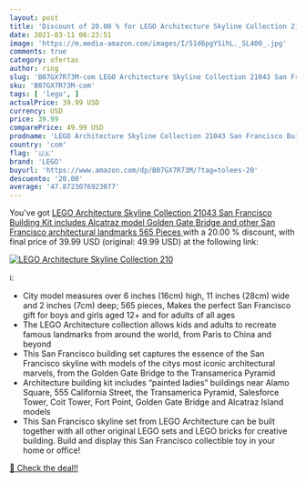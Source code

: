 ```yaml
---
layout: post
title: 'Discount of 20.00 % for LEGO Architecture Skyline Collection 210'
date: 2021-03-11 06:23:51
image: 'https://m.media-amazon.com/images/I/51d6pgYSihL._SL400_.jpg'
comments: true
category: ofertas
author: ring
slug: 'B07GX7R73M-com LEGO Architecture Skyline Collection 21043 San Francisco...'
sku: 'B07GX7R73M-com'
tags: [ 'lego', ]
actualPrice: 39.99 USD
currency: USD
price: 39.99
comparePrice: 49.99 USD
prodname: 'LEGO Architecture Skyline Collection 21043 San Francisco Building Kit includes Alcatraz model  Golden Gate Bridge and other San Francisco architectural landmarks  565 Pieces '
country: 'com'
flag: '🇺🇸'
brand: 'LEGO'
buyurl: 'https://www.amazon.com/dp/B07GX7R73M/?tag=tolees-20'
descuento: '20.00'
average: '47.8723076923077'
---
```


You've got [LEGO Architecture Skyline Collection 21043 San Francisco Building Kit includes Alcatraz model  Golden Gate Bridge and other San Francisco architectural landmarks  565 Pieces ](https://www.amazon.com/dp/B07GX7R73M/?tag=tolees-20) with a  20.00 % discount, with final price of 39.99 USD (original: 49.99 USD) at the following link:

[![LEGO Architecture Skyline Collection 210](https://m.media-amazon.com/images/I/51d6pgYSihL._SL400_.jpg)](https://www.amazon.com/dp/B07GX7R73M/?tag=tolees-20)

ℹ️:

- City model measures over 6 inches (16cm) high, 11 inches (28cm) wide and 2 inches (7cm) deep; 565 pieces, Makes the perfect San Francisco gift for boys and girls aged 12+ and for adults of all ages
- The LEGO Architecture collection allows kids and adults to recreate famous landmarks from around the world, from Paris to China and beyond
- This San Francisco building set captures the essence of the San Francisco skyline with models of the citys most iconic architectural marvels, from the Golden Gate Bridge to the Transamerica Pyramid
- Architecture building kit includes “painted ladies” buildings near Alamo Square, 555 California Street, the Transamerica Pyramid, Salesforce Tower, Coit Tower, Fort Point, Golden Gate Bridge and Alcatraz Island models
- This San Francisco skyline set from LEGO Architecture can be built together with all other original LEGO sets and LEGO bricks for creative building. Build and display this San Francisco collectible toy in your home or office!

[🛒 Check the deal!!](https://www.amazon.com/dp/B07GX7R73M/?tag=tolees-20)
